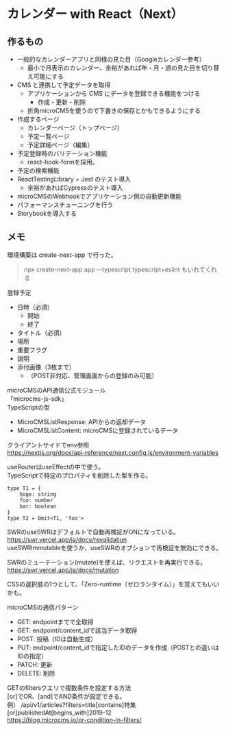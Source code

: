 # カレンダー with React（Next）
## 作るもの
- 一般的なカレンダーアプリと同様の見た目（Googleカレンダー参考）
  - 最小で月表示のカレンダー、余裕があれば年・月・週の見た目を切り替え可能にする
- CMS と連携して予定データを取得
  - アプリケーションから CMS にデータを登録できる機能をつける
    - 作成・更新・削除
  - 折角microCMSを使うので下書きの保存とかもできるようにする
- 作成するページ
  - カレンダーページ（トップページ）
  - 予定一覧ページ
  - 予定詳細ページ（編集）
- 予定登録時のバリデーション機能
  - react-hook-formを採用。
- 予定の検索機能
- ReactTestingLibrary + Jest のテスト導入
  - 余裕があればCypressのテスト導入
- microCMSのWebhookでアプリケーション側の自動更新機能
- パフォーマンスチューニングを行う
- Storybookを導入する

## メモ

環境構築は create-next-app で行った。  

> npx create-next-app app --typescript
> typescript+eslint もいれてくれる

登録予定  
- 日時（必須）
  - 開始
  - 終了
- タイトル（必須）
- 場所
- 重要フラグ
- 説明
- 添付画像（3枚まで）
  - （POST非対応、管理画面からの登録のみ可能）

microCMSのAPI通信公式モジュール  
「microcms-js-sdk」  
TypeScriptの型  
- MicroCMSListResponse<T>: APIからの返却データ
- MicroCMSListContent: microCMSに登録されているデータ

クライアントサイドでenv参照  
https://nextjs.org/docs/api-reference/next.config.js/environment-variables  

useRouterはuseEffectの中で使う。  
TypeScriptで特定のプロパティを削除した型を作る。  
```
type T1 = {
    hoge: string
    foo: number
    bar: boolean
}
type T2 = Omit<T1, 'foo'>
```

SWRのuseSWRはデフォルトで自動再検証がONになっている。  
https://swr.vercel.app/ja/docs/revalidation  
useSWRImmutableを使うか、useSWRのオプションで再検証を無効にできる。  

SWRのミューテーション(mutate)を使えば、リクエストを再実行できる。  
https://swr.vercel.app/ja/docs/mutation  

CSSの選択肢の1つとして、「Zero-runtime（ゼロランタイム）」を覚えてもいいかも。  

microCMSの通信パターン  
- GET: endpointまでで全取得
- GET: endpoint/content_idで該当データ取得
- POST: 投稿（IDは自動生成）
- PUT: endpoint/content_idで指定したIDのデータを作成（POSTとの違いはIDの指定）
- PATCH: 更新
- DELETE: 削除

GETのfiltersクエリで複数条件を設定する方法  
[or]でOR、[and]でAND条件が設定できる。  
例） /api/v1/articles?filters=title[contains]特集[or]publishedAt[begins_with]2019-12  
https://blog.microcms.io/or-condition-in-filters/